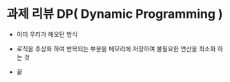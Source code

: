 과제 리뷰
DP( Dynamic Programming )
===

- 이미 우리가 해오던 방식
- 로직을 추상화 하여 반복되는 부분을 메모리에 저장하여
    불필요한 연산을 최소화 하는 것

- 끝

